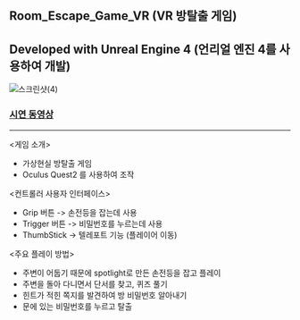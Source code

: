 ## Room_Escape_Game_VR (VR 방탈출 게임)

## Developed with Unreal Engine 4 (언리얼 엔진 4를 사용하여 개발)   
![스크린샷(4)](https://user-images.githubusercontent.com/92451281/210140692-59d405dc-b576-4889-ae76-30e133f42496.png)

### [시연 동영상](https://youtu.be/pCLiSoiWi20)
---

<게임 소개>
- 가상현실 방탈출 게임
- Oculus Quest2 를 사용하여 조작

<컨트롤러 사용자 인터페이스>
- Grip 버튼 -> 손전등을 잡는데 사용
- Trigger 버튼 -> 비밀번호를 누르는데 사용
- ThumbStick -> 텔레포트 기능 (플레이어 이동)

<주요 플레이 방법>
- 주변이 어둡기 때문에 spotlight로 만든 손전등을 잡고 플레이
- 주변을 돌아 다니면서 단서를 찾고, 퀴즈 풀기
- 힌트가 적힌 쪽지를 발견하여 방 비밀번호 알아내기
- 문에 있는 비밀번호를 누르고 탈출
